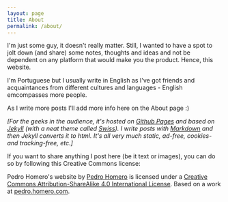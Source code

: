 ```yaml
---
layout: page
title: About
permalink: /about/
---
```


I'm just some guy, it doesn't really matter. Still, I wanted to have a spot to jolt down (and share) some notes, thoughts and ideas and not be dependent on any platform that would make you the product. Hence, this website. 

I'm Portuguese but I usually write in English as I've got friends and acquaintances from different cultures and languages - English emcompasses more people.

As I write more posts I'll add more info here on the About page :)

*[For the geeks in the audience, it's hosted on [Github Pages](https://pages.github.com/) and based on [Jekyll](https://jekyllrb.com) (with a neat theme called [Swiss](https://broccolini.net/swiss/)). I write posts with [Markdown](https://en.wikipedia.org/wiki/Markdown) and  then Jekyll converts it to html. It's all very much static, ad-free, cookies- and tracking-free, etc.]*

If you want to share anything I post here (be it text or images), you can do so by following this Creative Commons license:

<span xmlns:dct="http://purl.org/dc/terms/" property="dct:title">Pedro Homero's website</span> by <a xmlns:cc="http://creativecommons.org/ns#" href="pedro.homero.com" property="cc:attributionName" rel="cc:attributionURL">Pedro Homero</a> is licensed under a <a rel="license" href="http://creativecommons.org/licenses/by-sa/4.0/">Creative Commons Attribution-ShareAlike 4.0 International License</a>.
Based on a work at <a xmlns:dct="http://purl.org/dc/terms/" href="pedro.homero.com" rel="dct:source">pedro.homero.com</a>.
